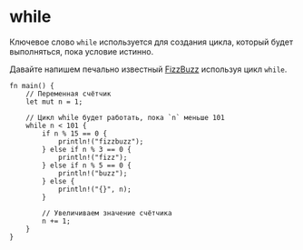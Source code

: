 # while

Ключевое слово `while` используется для создания цикла, который будет выполняться,
пока условие истинно.

Давайте напишем печально известный [FizzBuzz][fizzbuzz] используя цикл `while`.

```rust,editable
fn main() {
    // Переменная счётчик
    let mut n = 1;

    // Цикл while будет работать, пока `n` меньше 101
    while n < 101 {
        if n % 15 == 0 {
            println!("fizzbuzz");
        } else if n % 3 == 0 {
            println!("fizz");
        } else if n % 5 == 0 {
            println!("buzz");
        } else {
            println!("{}", n);
        }

        // Увеличиваем значение счётчика
        n += 1;
    }
}
```

[fizzbuzz]: https://en.wikipedia.org/wiki/Fizz_buzz
